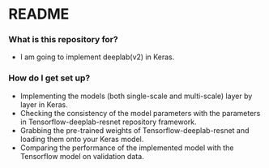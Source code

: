 # README #

### What is this repository for? ###

* I am going to implement deeplab(v2) in Keras.

### How do I get set up? ###

* Implementing the models (both single-scale and multi-scale) layer by layer in Keras.
* Checking the consistency of the model parameters with the parameters in Tensorflow-deeplab-resnet repository framework.
* Grabbing the pre-trained weights of Tensorflow-deeplab-resnet and loading them onto your Keras model.
* Comparing the performance of the implemented model with the Tensorflow model on validation data.